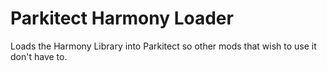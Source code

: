 # Parkitect Harmony Loader

Loads the Harmony Library into Parkitect so other mods that wish to use it don't have to.

